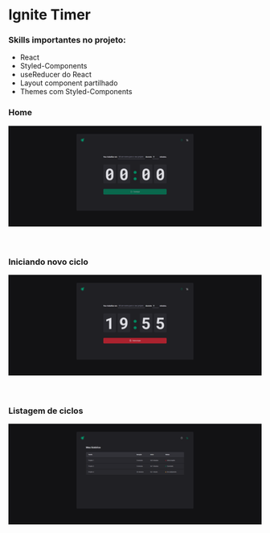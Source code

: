 # Ignite Timer

### Skills importantes no projeto:
<ul>
  <li>React</li>
  <li>Styled-Components</li>
  <li>useReducer do React</li>
  <li>Layout component partilhado</li>
  <li>Themes com Styled-Components</li>
</ul>

### Home

<div 
    style="
        display: flex; 
        align-items: center; 
        justify-content: center;
        margin: 10px 0 60px 0;
    "
>
  <img src="./github/home.png" />
</div>

### Iniciando novo ciclo

<div 
    style="
        display: flex; 
        align-items: center; 
        justify-content: center;
        margin: 10px 0 60px 0;
    "
>
  <img src="./github/newCycle.png" />
</div>

### Listagem de ciclos

<div 
    style="
        display: flex; 
        align-items: center; 
        justify-content: center;
        margin: 10px 0 60px 0;
    "
>
  <img src="./github/list.png" />
</div>
